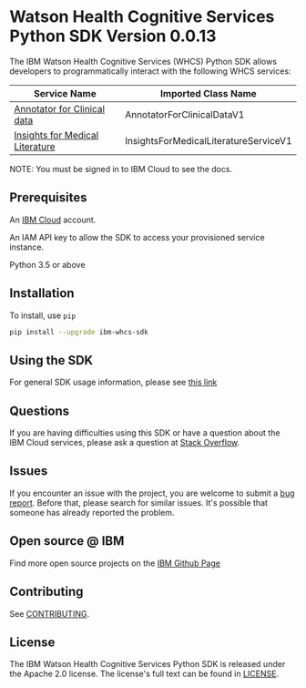 
# Watson Health Cognitive Services Python SDK Version 0.0.13

The IBM Watson Health Cognitive Services (WHCS) Python SDK allows developers to programmatically interact with the following WHCS services:

| Service Name | Imported Class Name |
|--------------|-------------|
| [Annotator for Clinical data](https://cloud.ibm.com/apidocs/wh-acd) | AnnotatorForClinicalDataV1 |
| [Insights for Medical Literature](https://cloud.ibm.com/apidocs/wh-iml) | InsightsForMedicalLiteratureServiceV1 |

NOTE:  You must be signed in to IBM Cloud to see the docs.

## Prerequisites

An [IBM Cloud](https://cloud.ibm.com/registration?target=%2Fdeveloper%2Fwatson&) account.

An IAM API key to allow the SDK to access your provisioned service instance.

Python 3.5 or above

## Installation

To install, use `pip`

```bash
pip install --upgrade ibm-whcs-sdk
```

## Using the SDK
For general SDK usage information, please see [this link](https://github.com/IBM/ibm-cloud-sdk-common/blob/master/README.md)

## Questions

If you are having difficulties using this SDK or have a question about the IBM Cloud services,
please ask a question at [Stack Overflow](http://stackoverflow.com/questions/ask?tags=ibm-cloud).

## Issues
If you encounter an issue with the project, you are welcome to submit a
[bug report](https://github.com/IBM/whcs-python-sdk/issues).
Before that, please search for similar issues. It's possible that someone has already reported the problem.

## Open source @ IBM
Find more open source projects on the [IBM Github Page](http://ibm.github.io/)

## Contributing
See [CONTRIBUTING](CONTRIBUTING.md).

## License

The IBM Watson Health Cognitive Services Python SDK is released under the Apache 2.0 license.
The license's full text can be found in [LICENSE](LICENSE.md).